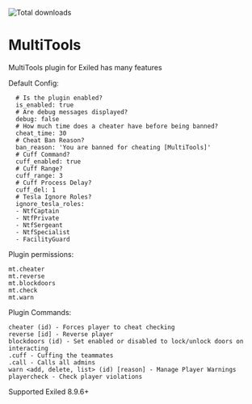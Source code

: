 ![Total downloads](https://img.shields.io/github/downloads/LigindaLeg/MultiTools/total)
# MultiTools
MultiTools plugin for Exiled has many features


Default Config:
``` multi_tools:
  # Is the plugin enabled?
  is_enabled: true
  # Are debug messages displayed?
  debug: false
  # How much time does a cheater have before being banned?
  cheat_time: 30
  # Cheat Ban Reason?
  ban_reason: 'You are banned for cheating [MultiTools]'
  # Cuff Command?
  cuff_enabled: true
  # Cuff Range?
  cuff_range: 3
  # Cuff Process Delay?
  cuff_del: 1
  # Tesla Ignore Roles?
  ignore_tesla_roles:
  - NtfCaptain
  - NtfPrivate
  - NtfSergeant
  - NtfSpecialist
  - FacilityGuard
 ```


Plugin permissions:
```
mt.cheater
mt.reverse 
mt.blockdoors
mt.check
mt.warn
 ```


Plugin Commands:
```
cheater (id) - Forces player to cheat checking
reverse [id] - Reverse player
blockdoors (id) - Set enabled or disabled to lock/unlock doors on interacting
.cuff - Cuffing the teammates
.call - Calls all admins
warn <add, delete, list> (id) [reason] - Manage Player Warnings
playercheck - Check player violations
```

Supported Exiled 8.9.6+
